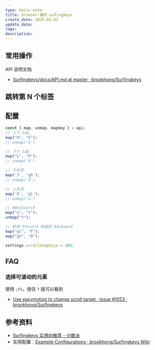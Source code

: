 ```yaml
---
type: basic-note
title: browser-插件-sufingkeys
create_date: 2025-03-03
update_date:
tags:
description:
---
```


## 常用操作

API 说明文档

- [Surfingkeys/docs/API.md at master · brookhong/Surfingkeys](https://github.com/brookhong/Surfingkeys/blob/master/docs/API.md#mapkey)

## 跳转第 N 个标签

## 配置

```js
const { map, unmap, mapkey } = api;
// 上个 tab
map("H", "E");
// unmap('E')

// 下个 tab
map("L", "R");
// unmap('R')

// 下半页
map('J', 'gh');
// unmap('d')

// 上半页
map('K', 'gl');
// unmap('u')

// OmniSearch
map("o", "t");
unmap("t");

// 前进 Forward 和返回 Backward
map("gl", "F");
map("gh", "B");

settings.scrollStepSize = 360;
```

## FAQ

### 选择可滚动的元素

使用 `;fs`，按住 `?` 就可以看到

- [Use easymotion to change scroll target · Issue #1053 · brookhong/Surfingkeys](https://github.com/brookhong/Surfingkeys/issues/1053)

## 参考资料

- [Surfingkeys 实用向推荐 - 少数派](https://sspai.com/post/63692)
- 实用配置：[Example Configurations · brookhong/Surfingkeys Wiki](https://github.com/brookhong/Surfingkeys/wiki/Example-Configurations)
